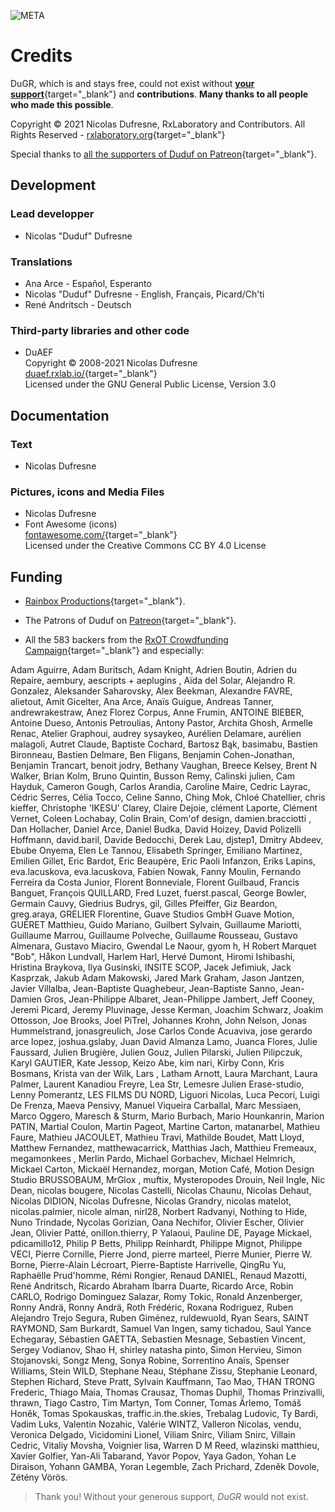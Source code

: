 ![META](updated:2021/08/11)

# Credits

DuGR, which is and stays free, could not exist without [**your support**](http://donate.rxlab.info){target="_blank"} and **contributions**. **Many thanks to all people who made this possible**.

Copyright © 2021 Nicolas Dufresne, RxLaboratory and Contributors. All Rights Reserved - [rxlaboratory.org](http://rxlaboratory.org){target="_blank"}

Special thanks to [all the supporters of Duduf on Patreon](https://patreon.com/duduf){target="_blank"}.


## Development

### Lead developper

- Nicolas "Duduf" Dufresne

### Translations

- Ana Arce - Español, Esperanto
- Nicolas "Duduf" Dufresne - English, Français, Picard/Ch'ti
- René Andritsch - Deutsch

### Third-party libraries and other code

- DuAEF  
Copyright © 2008-2021 Nicolas Dufresne  
[duaef.rxlab.io/](https://duaef.rxlab.io/){target="_blank"}  
Licensed under the GNU General Public License, Version 3.0

## Documentation

### Text

- Nicolas Dufresne

### Pictures, icons and Media Files

- Nicolas Dufresne
- Font Awesome (icons)   
[fontawesome.com/](https://fontawesome.com/){target="_blank"}  
Licensed under the Creative Commons CC BY 4.0 License

## Funding

- [Rainbox Productions](http://rainboxprod.coop){target="_blank"}.

- The Patrons of Duduf on [Patreon](https://patreon.com/duduf){target="_blank"}.

- All the 583 backers from the [RxOT Crowdfunding Campaign](https://www.indiegogo.com/projects/rxopentools-seize-the-means-of-film-production#/){target="_blank"} and especially:

Adam Aguirre, Adam Buritsch, Adam Knight, Adrien Boutin, Adrien du Repaire, aembury, aescripts + aeplugins , Aïda del Solar, Alejandro R. Gonzalez, Aleksander Saharovsky, Alex Beekman, Alexandre FAVRE, alietout, Amit Gicelter, Ana Arce, Anaïs Guigue, Andreas Tanner, andrewrakestraw, Anez Florez Corpus, Anne Frumin, ANTOINE BIEBER, Antoine Dueso, Antonis Petroulias, Antony Pastor, Archita Ghosh, Armelle Renac, Atelier Graphoui, audrey sysaykeo, Aurélien Delamare, aurélien malagoli, Autret Claude, Baptiste Cochard, Bartosz Bąk, basimabu, Bastien Bironneau, Bastien Delmare, Ben Fligans, Benjamin Cohen-Jonathan, Benjamin Trancart, benoit jodry, Bethany Vaughan, Breece Kelsey, Brent N Walker, Brian Kolm, Bruno Quintin, Busson Remy, Calinski julien, Cam Hayduk, Cameron Gough, Carlos Arandia, Caroline Maire, Cedric Layrac, Cédric Serres, Célia Tocco, Celine Sanno, Ching Mok, Chloé Chatellier, chris kieffer, Christophe 'IKESU' Clarey, Claire Dejoie, clément Laporte, Clément Vernet, Coleen Lochabay, Colin Brain, Com'of design, damien.bracciotti , Dan Hollacher, Daniel Arce, Daniel Budka, David Hoizey, David Polizelli Hoffmann, david.baril, Davide Bedocchi, Derek Lau, djstep1, Dmitry Abdeev, Ebube Onyema, Elen Le Tannou, Elisabeth Springer, Emiliano Martinez, Emilien Gillet, Eric Bardot, Eric Beaupère, Eric Paoli Infanzon, Eriks Lapins, eva.lacuskova, eva.lacuskova, Fabien Nowak, Fanny Moulin, Fernando Ferreira da Costa Junior, Florent Bonneviale, Florent Guilbaud, Francis Banguet, François QUILLARD, Fred Luzet, fuerst.pascal, George Bowler, Germain Cauvy, Giedrius Budrys, gil, Gilles Pfeiffer, Giz Beardon, greg.araya, GRELIER Florentine, Guave Studios GmbH Guave Motion, GUÉRET Matthieu, Guido Mariano, Guilbert Sylvain, Guillaume Mariotti, Guillaume Marrou, Guillaume Polveche, Guillaume Rousseau, Gustavo Almenara, Gustavo Miaciro, Gwendal Le Naour, gyom h, H Robert Marquet "Bob", Håkon Lundvall, Harlem Harl, Hervé Dumont, Hiromi Ishibashi, Hristina Braykova, Ilya Gusinski, INSITE SCOP, Jacek Jefimiuk, Jack Kasprzak, Jakub Adam Makowski, Jared Mark Graham, Jason Jantzen, Javier Villalba, Jean-Baptiste Quaghebeur, Jean-Baptiste Sanno, Jean-Damien Gros, Jean-Philippe Albaret, Jean-Philippe Jambert, Jeff Cooney, Jeremi Picard, Jeremy Pluvinage, Jesse Kerman, Joachim Schwarz, Joakim Ottosson, Joe Brooks, Joel PiTrel, Johannes Krohn, John Nelson, Jonas Hummelstrand, jonasgreulich, Jose Carlos Conde Acuaviva, jose gerardo arce lopez, joshua.gslaby, Juan David Almanza Lamo, Juanca Flores, Julie Faussard, Julien Brugière, Julien Gouz, Julien Pilarski, Julien Pilipczuk, Karyl GAUTIER, Kate Jessop, Keizo Abe, kim nari, Kirby Conn, Kris Bosmans, Krista van der Wilk, Lars , Latham Arnott, Laura Marchant, Laura Palmer, Laurent Kanadiou Freyre, Lea Str, Lemesre Julien Erase-studio, Lenny Pomerantz, LES FILMS DU NORD, Liguori Nicolas, Luca Pecori, Luigi De Frenza, Maeva Pensivy, Manuel Viqueira Carballal, Marc Messiaen, Marco Oggero, Maresch & Sturm, Mario Burbach, Mario Hounkanrin, Marion PATIN, Martial Coulon, Martin Pageot, Martine Carton, matanarbel, Mathieu Faure, Mathieu JACOULET, Mathieu Travi, Mathilde Boudet, Matt Lloyd, Matthew Fernandez, matthewacarrick, Matthias Jach, Matthieu Fremeaux, megamonkees , Merlin Pardo, Michael Gorbachev, Michael Helmrich, Mickael Carton, Mickaël Hernandez, morgan, Motion Café, Motion Design Studio BRUSSOBAUM, MrGlox , muftix, Mysteropodes Drouin, Neil Ingle, Nic Dean, nicolas bougere, Nicolas Castelli, Nicolas Chaunu, Nicolas Dehaut, Nicolas DIDION, Nicolas Dufresne, Nicolas Grandry, nicolas matelot, nicolas.palmier, nicole alman, nirl28, Norbert Radvanyi, Nothing to Hide, Nuno Trindade, Nycolas Gorizian, Oana Nechifor, Olivier Escher, Olivier Jean, Olivier Patté, onillon.thierry, P Yalaoui, Pauline DE, Payage Mickael, pdicamillo12, Philip P Betts, Philipp Reinhardt, Philippe Mignot, Philippe VECI, Pierre Cornille, Pierre Jond, pierre marteel, Pierre Munier, Pierre W. Borne, Pierre-Alain Lécroart, Pierre-Baptiste Harrivelle, QingRu Yu, Raphaëlle Prud'homme, Rémi Rongier, Renaud DANIEL, Renaud Mazotti, René Andritsch, Ricardo Abraham Ibarra Duarte, Ricardo Arce, Robin CARLO, Rodrigo Dominguez Salazar, Romy Tokic, Ronald Anzenberger, Ronny Andrä, Ronny Andrä, Roth Frédéric, Roxana Rodriguez, Ruben Alejandro Trejo Segura, Ruben Giménez, ruldewuold, Ryan Sears, SAINT RAYMOND, Sam Burkardt, Samuel Van Ingen, samy tichadou, Saul Yance Echegaray, Sébastien GAETTA, Sebastien Mesnage, Sebastien Vincent, Sergey Vodianov, Shao H, shirley natasha pinto, Simon Hervieu, Simon Stojanovski, Songz Meng, Sonya Robine, Sorrentino Anaïs, Spenser Williams, Stein WILD, Stephane Neau, Stéphane Zissu, Stephanie Leonard, Stephen Richard, Steve Pratt, Sylvain Kauffmann, Tao Mao, THAN TRONG Frederic, Thiago Maia, Thomas Crausaz, Thomas Duphil, Thomas Prinzivalli, thrawn, Tiago Castro, Tim Martyn, Tom Conner, Tomas Ärlemo, Tomáš Honěk, Tomas Spokauskas, traffic.in.the.skies, Trebalag Ludovic, Ty Bardi, Vadim Luks, Valentin Nozahic, Valérie WINTZ, Valleron Nicolas, vendu, Veronica Delgado, Vicidomini Lionel, Viliam Snirc, Viliam Snirc, Villain Cedric, Vitaliy Movsha, Voignier lisa, Warren D M Reed, wlazinski matthieu, Xavier Golfier, Yan-Ali Tabarand, Yavor Popov, Yaya Gadon, Yohan Le Diraison, Yohann GAMBA, Yoran Legemble, Zach Prichard, Zdeněk Dovole, Zétény Vörös.

> Thank you! Without your generous support, *DuGR* would not exist.

